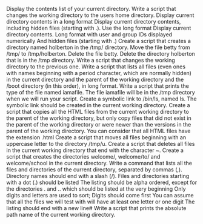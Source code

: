 Display the contents list of your current directory.
Write a script that changes the working directory to the users home directory.
Display current directory contents in a long format
Display current directory contents, including hidden files (starting with .). Use the long format
Display current directory contents.
Long format
with user and group IDs displayed numerically
And hidden files (starting with .)
Create a script that creates a directory named holberton in the /tmp/ directory.
Move the file betty from /tmp/ to /tmp/holberton.
Delete the file betty.
Delete the directory holberton that is in the /tmp directory.
Write a script that changes the working directory to the previous one.
Write a script that lists all files (even ones with names beginning with a period character, which are normally hidden)
in the current directory and the parent of the working directory and the /boot directory (in this order), in long format.
Write a script that prints the type of the file named iamafile. The file iamafile will be in the /tmp directory when we will run your script.
Create a symbolic link to /bin/ls, named ls. The symbolic link should be created in the current working directory.
Create a script that copies all the HTML files from the current working directory to the parent of the working directory,
but only copy files that did not exist in the parent of the working directory or were newer than the versions in the parent
of the working directory. You can consider that all HTML files have the extension .html
Create a script that moves all files beginning with an uppercase letter to the directory /tmp/u.
Create a script that deletes all files in the current working directory that end with the character ~.
Create a script that creates the directories welcome/, welcome/to/ and welcome/school in the current directory.
Write a command that lists all the files and directories of the current directory, separated by commas (,).
Directory names should end with a slash (/).
Files and directories starting with a dot (.) should be listed
The listing should be alpha ordered, except for the directories . and .. which should be listed at the very beginning
Only digits and letters are used to sort; Digits should come first
You can assume that all the files we will test with will have at least one letter or one digit
The listing should end with a new line# Write a script that prints the absolute path name of the current working directory.
